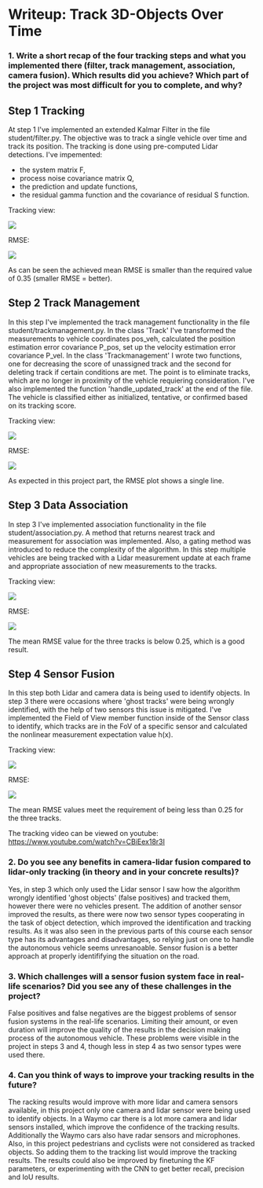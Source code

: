 # Writeup: Track 3D-Objects Over Time



### 1. Write a short recap of the four tracking steps and what you implemented there (filter, track management, association, camera fusion). Which results did you achieve? Which part of the project was most difficult for you to complete, and why?

## Step 1 Tracking

At step 1 I've implemented an extended Kalmar Filter in the file student/filter.py. The objective was to track a single vehicle over time and track its position. The tracking is done using pre-computed Lidar detections. 
I've impemented:
- the system matrix F, 
- process noise covariance matrix Q, 
- the prediction and update functions,
- the residual gamma function and the covariance of residual S function. 

Tracking view:

<img src="img/Step_1/Track.png"/>

RMSE:

<img src="img/Step_1/RMSE.png"/>

As can be seen the achieved mean RMSE is smaller than the required value of 0.35 (smaller RMSE = better). 


## Step 2 Track Management

In this step I've implemented the track management functionality in the file student/trackmanagement.py. 
In the class 'Track' I've transformed the measurements to vehicle coordinates pos_veh, calculated the position estimation error covariance P_pos, set up the velocity estimation error covariance P_vel. In the class 'Trackmanagement' I wrote two functions, one for decreasing the score of unassigned track and the second for deleting track if certain conditions are met. The point is to eliminate tracks, which are no longer in proximity of the vehicle requiering consideration. I've also implemented the function 'handle_updated_track' at the end of the file. The vehicle is classified either as initialized, tentative, or confirmed based on its tracking score.  

Tracking view:

<img src="img/Step_2/Track.png"/>

RMSE:

<img src="img/Step_2/RMSE.png"/>

As expected in this project part, the RMSE plot shows a single line. 

## Step 3 Data Association

In step 3 I've implemented association functionality in the file student/association.py. A method that returns nearest track and measurement for association was implemented. Also, a gating method was introduced to reduce the complexity of the algorithm. In this step multiple vehicles are being tracked with a Lidar measurement update at each frame and appropriate association of new measurements to the tracks. 


Tracking view:

<img src="img/Step_3/Track.png"/>

RMSE:

<img src="img/Step_3/RMSE.png"/>

The mean RMSE value for the three tracks is below 0.25, which is a good result. 

## Step 4 Sensor Fusion

In this step both Lidar and camera data is being used to identify objects. In step 3 there were occasions where 'ghost tracks' were being wrongly identified, with the help of two sensors this issue is mitigated. I've implemented the Field of View member function inside of the Sensor class to identify, which tracks are in the FoV of a specific sensor 
and calculated the nonlinear measurement expectation value h(x).   

Tracking view:

<img src="img/Step_4/Track.png"/>

RMSE:

<img src="img/Step_4/RMSE.png"/>

The mean RMSE values meet the requirement of being less than 0.25 for the three tracks. 

The tracking video can be viewed on youtube: https://www.youtube.com/watch?v=CBiEex18r3I


### 2. Do you see any benefits in camera-lidar fusion compared to lidar-only tracking (in theory and in your concrete results)? 

Yes, in step 3 which only used the Lidar sensor I saw how the algorithm wrongly identified 'ghost objects' (false positives) and tracked them, however there were no vehicles present. The addition of another sensor improved the results, as there were now two sensor types cooperating in the task of object detection, which improved the identification and tracking results. 
As it was also seen in the previous parts of this course each sensor type has its advantages and disadvantages, so relying just on one to handle the autonomous vehicle seems unresanoable. Sensor fusion is a better approach at properly identififying the situation on the road. 

### 3. Which challenges will a sensor fusion system face in real-life scenarios? Did you see any of these challenges in the project?

False positives and false negatives are the biggest problems of sensor fusion systems in the real-life scenarios. Limiting their amount, or even duration will improve the quality of the results in the decision making process of the autonomous vehicle. These problems were visible in the project in steps 3 and 4, though less in step 4 as two sensor types were used there. 


### 4. Can you think of ways to improve your tracking results in the future?

The racking results would improve with more lidar and camera sensors available, in this project only one camera and lidar sensor were being used to identify objects. In a Waymo car there is a lot more camera and lidar sensors installed, which improve the confidence of the tracking results. Additionally the Waymo cars also have radar sensors and microphones. 
Also, in this project pedestrians and cyclists were not considered as tracked objects. So adding them to the tracking list would improve the tracking results. The results could also be improved by finetuning the KF parameters, or experimenting with the CNN to get better recall, precision and IoU results. 
